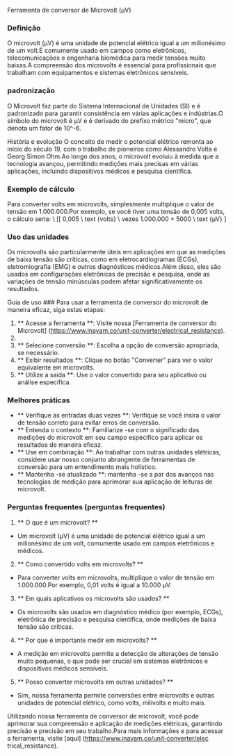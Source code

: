 Ferramenta de conversor de Microvolt (µV)

### Definição
O microvolt (µV) é uma unidade de potencial elétrico igual a um milionésimo de um volt.É comumente usado em campos como eletrônicos, telecomunicações e engenharia biomédica para medir tensões muito baixas.A compreensão dos microvolts é essencial para profissionais que trabalham com equipamentos e sistemas eletrônicos sensíveis.

### padronização
O Microvolt faz parte do Sistema Internacional de Unidades (SI) e é padronizado para garantir consistência em várias aplicações e indústrias.O símbolo do microvolt é µV e é derivado do prefixo métrico "micro", que denota um fator de 10^-6.

História e evolução
O conceito de medir o potencial elétrico remonta ao início do século 19, com o trabalho de pioneiros como Alessandro Volta e Georg Simon Ohm.Ao longo dos anos, o microvolt evoluiu à medida que a tecnologia avançou, permitindo medições mais precisas em várias aplicações, incluindo dispositivos médicos e pesquisa científica.

### Exemplo de cálculo
Para converter volts em microvolts, simplesmente multiplique o valor de tensão em 1.000.000.Por exemplo, se você tiver uma tensão de 0,005 volts, o cálculo seria:
\ [[
0,005 \ text {volts} \ vezes 1.000.000 = 5000 \ text {µV}
\]

### Uso das unidades
Os microvolts são particularmente úteis em aplicações em que as medições de baixa tensão são críticas, como em eletrocardiogramas (ECGs), eletromiografia (EMG) e outros diagnósticos médicos.Além disso, eles são usados ​​em configurações eletrônicas de precisão e pesquisa, onde as variações de tensão minúsculas podem afetar significativamente os resultados.

Guia de uso ###
Para usar a ferramenta de conversor do microvolt de maneira eficaz, siga estas etapas:
1. ** Acesse a ferramenta **: Visite nossa [Ferramenta de conversor do Microvolt] (https://www.inayam.co/unit-converter/electrical_resistance).
2.
3. ** Selecione conversão **: Escolha a opção de conversão apropriada, se necessário.
4. ** Exibir resultados **: Clique no botão "Converter" para ver o valor equivalente em microvolts.
5. ** Utilize a saída **: Use o valor convertido para seu aplicativo ou análise específica.

### Melhores práticas
- ** Verifique as entradas duas vezes **: Verifique se você insira o valor de tensão correto para evitar erros de conversão.
- ** Entenda o contexto **: Familiarize -se com o significado das medições do microvolt em seu campo específico para aplicar os resultados de maneira eficaz.
- ** Use em combinação **: Ao trabalhar com outras unidades elétricas, considere usar nosso conjunto abrangente de ferramentas de conversão para um entendimento mais holístico.
- ** Mantenha -se atualizado **: mantenha -se a par dos avanços nas tecnologias de medição para aprimorar sua aplicação de leituras de microvolt.

### Perguntas frequentes (perguntas frequentes)

1. ** O que é um microvolt? **
- Um microvolt (µV) é uma unidade de potencial elétrico igual a um milionésimo de um volt, comumente usado em campos eletrônicos e médicos.

2. ** Como convertido volts em microvolts? **
- Para converter volts em microvolts, multiplique o valor de tensão em 1.000.000.Por exemplo, 0,01 volts é igual a 10.000 µV.

3. ** Em quais aplicativos os microvolts são usados? **
- Os microvolts são usados ​​em diagnóstico médico (por exemplo, ECGs), eletrônica de precisão e pesquisa científica, onde medições de baixa tensão são críticas.

4. ** Por que é importante medir em microvolts? **
- A medição em microvolts permite a detecção de alterações de tensão muito pequenas, o que pode ser crucial em sistemas eletrônicos e dispositivos médicos sensíveis.

5. ** Posso converter microvolts em outras unidades? **
- Sim, nossa ferramenta permite conversões entre microvolts e outras unidades de potencial elétrico, como volts, milivolts e muito mais.

Utilizando nossa ferramenta de conversor de microvolt, você pode aprimorar sua compreensão e aplicação de medições elétricas, garantindo precisão e precisão em seu trabalho.Para mais informações e para acessar a ferramenta, visite [aqui] (https://www.inayam.co/unit-converter/elec trical_resistance).